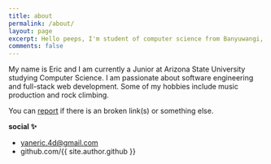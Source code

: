 ```yaml
---
title: about
permalink: /about/
layout: page
excerpt: Hello peeps, I'm student of computer science from Banyuwangi, living in Jogjakarta. This blog for documentation about my programming journey, running on jekyll, hosting on netlify and using my own simple theme.
comments: false
---
```


My name is Eric and I am currently a Junior at Arizona State University studying Computer Science. I am passionate about software engineering and full-stack web development. Some of my hobbies include music production and rock climbing.

You can [report](http://github.com/eyan88/jekyll-klise/issues/new) if there is an broken link(s) or something else.

**social ✨**

- yaneric.4d@gmail.com
- github.com/{{ site.author.github }}
